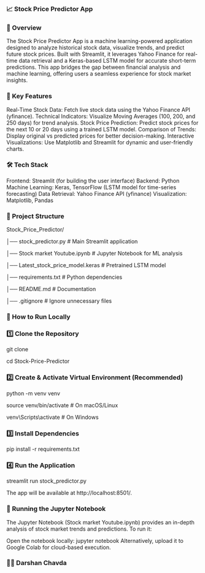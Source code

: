 ### 📈 Stock Price Predictor App

### 🚀 Overview
The Stock Price Predictor App is a machine learning-powered application designed to analyze historical stock data, visualize trends, and predict future stock prices. Built with Streamlit, it leverages Yahoo Finance for real-time data retrieval and a Keras-based LSTM model for accurate short-term predictions. This app bridges the gap between financial analysis and machine learning, offering users a seamless experience for stock market insights.

### 📌 Key Features
Real-Time Stock Data: Fetch live stock data using the Yahoo Finance API (yfinance).
Technical Indicators: Visualize Moving Averages (100, 200, and 250 days) for trend analysis.
Stock Price Prediction: Predict stock prices for the next 10 or 20 days using a trained LSTM model.
Comparison of Trends: Display original vs predicted prices for better decision-making.
Interactive Visualizations: Use Matplotlib and Streamlit for dynamic and user-friendly charts.

### 🛠️ Tech Stack
Frontend: Streamlit (for building the user interface)
Backend: Python
Machine Learning: Keras, TensorFlow (LSTM model for time-series forecasting)
Data Retrieval: Yahoo Finance API (yfinance)
Visualization: Matplotlib, Pandas

### 📂 Project Structure
Stock_Price_Predictor/

│── stock_predictor.py            # Main Streamlit application

│── Stock market Youtube.ipynb    # Jupyter Notebook for ML analysis

│── Latest_stock_price_model.keras # Pretrained LSTM model

│── requirements.txt               # Python dependencies

│── README.md                      # Documentation

│── .gitignore                     # Ignore unnecessary files


### 🎯 How to Run Locally

### 1️⃣ Clone the Repository
git clone <Repository Link>

cd Stock-Price-Predictor

### 2️⃣ Create & Activate Virtual Environment (Recommended)
python -m venv venv

source venv/bin/activate  # On macOS/Linux

venv\Scripts\activate  # On Windows

### 3️⃣ Install Dependencies
pip install -r requirements.txt

### 4️⃣ Run the Application
streamlit run stock_predictor.py

The app will be available at http://localhost:8501/.

### 📝 Running the Jupyter Notebook
The Jupyter Notebook (Stock market Youtube.ipynb) provides an in-depth analysis of stock market trends and predictions. To run it:

Open the notebook locally:
jupyter notebook
Alternatively, upload it to Google Colab for cloud-based execution.



### 👨‍💻 Darshan Chavda
